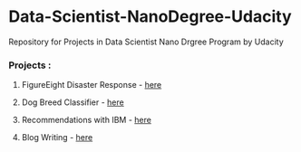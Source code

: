 # Data-Scientist-NanoDegree-Udacity
Repository for Projects in Data Scientist Nano Drgree Program by Udacity

### Projects :

1. FigureEight Disaster Response - [here](https://github.com/iamkaransethi/Data-Scientist-Nanodegree-Program/tree/master/FigureEight%20-%20Disaster%20Response)

2. Dog Breed Classifier - [here](https://github.com/iamkaransethi/Data-Scientist-Nanodegree-Program/tree/master/Dog%20Breed%20Classifier)

3. Recommendations with IBM - [here](https://github.com/iamkaransethi/Data-Scientist-Nanodegree-Program/tree/master/Recommendations%20With%20IBM/Recommendations%20with%20IBM)

4. Blog Writing - [here](https://github.com/iamkaransethi/Data-Scientist-Nanodegree-Program/tree/master/Blog%20Writing)